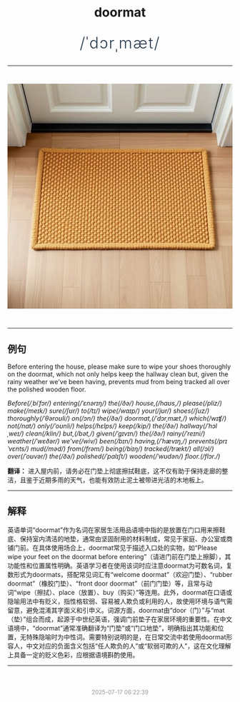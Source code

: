 <div align="center">

# doormat

<div style="margin: 30px 0;">
<h1 style="font-size: 2.5em; font-weight: 300; letter-spacing: 2px; margin: 0; color: #2c3e50;">
/ˈdɔrˌmæt/
</h1>
</div>

</div>

---

<div align="center" style="margin: 40px 0;">

![doormat](images/doormat.png)

</div>

---

## 例句

Before entering the house, please make sure to wipe your shoes thoroughly on the doormat, which not only helps keep the hallway clean but, given the rainy weather we've been having, prevents mud from being tracked all over the polished wooden floor.

*Before(/ˌbiˈfɔr/) entering(/ˈɛnərɪŋ/) the(/ðə/) house,(/haʊs,/) please(/pliz/) make(/meɪk/) sure(/ʃʊr/) to(/tɪ/) wipe(/waɪp/) your(/jʊr/) shoes(/ʃuz/) thoroughly(/ˈθəroʊli/) on(/ɔn/) the(/ðə/) doormat,(/ˈdɔrˌmæt,/) which(/wɪʧ/) not(/nɑt/) only(/ˈoʊnli/) helps(/hɛlps/) keep(/kip/) the(/ðə/) hallway(/ˈhɔlˌweɪ/) clean(/klin/) but,(/bət,/) given(/ˈgɪvɪn/) the(/ðə/) rainy(/ˈreɪni/) weather(/ˈwɛðər/) we've(/wiv/) been(/bɪn/) having,(/ˈhævɪŋ,/) prevents(/prɪˈvɛnts/) mud(/məd/) from(/frəm/) being(/biɪŋ/) tracked(/trækt/) all(/ɔl/) over(/ˈoʊvər/) the(/ðə/) polished(/ˈpɑlɪʃt/) wooden(/ˈwʊdən/) floor.(/flɔr./)*

**翻译：** 进入屋内前，请务必在门垫上彻底擦拭鞋底，这不仅有助于保持走廊的整洁，且鉴于近期多雨的天气，也能有效防止泥土被带进光洁的木地板上。

---

## 解释

英语单词“doormat”作为名词在家居生活用品语境中指的是放置在门口用来擦鞋底、保持室内清洁的地垫，通常由坚固耐用的材料制成，常见于家庭、办公室或商铺门前。在具体使用场合上，doormat常见于描述入口处的实物，如“Please wipe your feet on the doormat before entering”（请进门前在门垫上擦脚），其功能性和位置属性明确。英语学习者在使用该词时应注意doormat为可数名词，复数形式为doormats，搭配常见词汇有“welcome doormat”（欢迎门垫）、“rubber doormat”（橡胶门垫）、“front door doormat”（前门门垫）等，且常与动词“wipe（擦拭）、place（放置）、buy（购买）”等连用。此外，doormat在口语或隐喻用法中有贬义，指性格软弱、容易被人欺负或利用的人，故使用环境与语气需留意，避免混淆其字面义和引申义。词源方面，doormat由“door（门）”与“mat（垫）”组合而成，起源于中世纪英语，强调门前垫子在家居环境的重要性。在中文语境中，“doormat”通常准确翻译为“门垫”或“门口地垫”，明确指出其功能和位置，无特殊隐喻时为中性词。需要特别说明的是，在日常交流中若使用doormat形容人，中文对应的负面含义包括“任人欺负的人”或“软弱可欺的人”，这在文化理解上具备一定的贬义色彩，应根据语境斟酌使用。


---

<div align="center" style="margin-top: 50px;">
<small style="color: #999; font-size: 0.9em;">2025-07-17 06:22:39</small>
</div>
